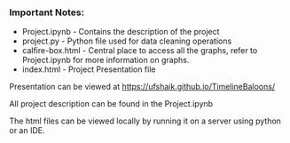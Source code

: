 ### Important Notes:

* Project.ipynb - Contains the description of the project
* project.py - Python file used for data cleaning operations
* calfire-box.html - Central place to access all the graphs, refer to Project.ipynb for more information on graphs.
* index.html - Project Presentation file

Presentation can be viewed at https://ufshaik.github.io/TimelineBaloons/

All project description can be found in the Project.ipynb

The html files can be viewed locally by running it on a server using python or an IDE.
